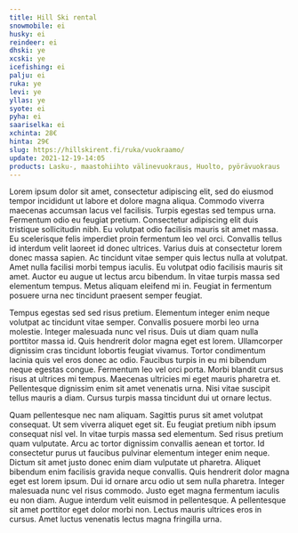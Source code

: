 ```yaml
---
title: Hill Ski rental
snowmobile: ei
husky: ei
reindeer: ei
dhski: ye
xcski: ye
icefishing: ei
palju: ei
ruka: ye
levi: ye
yllas: ye
syote: ei
pyha: ei
saariselka: ei
xchinta: 28€
hinta: 29€
slug: https://hillskirent.fi/ruka/vuokraamo/
update: 2021-12-19-14:05
products: Lasku-, maastohiihto välinevuokraus, Huolto, pyörävuokraus
---
```


Lorem ipsum dolor sit amet, consectetur adipiscing elit, sed do eiusmod tempor incididunt ut labore et dolore magna aliqua. Commodo viverra maecenas accumsan lacus vel facilisis. Turpis egestas sed tempus urna. Fermentum odio eu feugiat pretium. Consectetur adipiscing elit duis tristique sollicitudin nibh. Eu volutpat odio facilisis mauris sit amet massa. Eu scelerisque felis imperdiet proin fermentum leo vel orci. Convallis tellus id interdum velit laoreet id donec ultrices. Varius duis at consectetur lorem donec massa sapien. Ac tincidunt vitae semper quis lectus nulla at volutpat. Amet nulla facilisi morbi tempus iaculis. Eu volutpat odio facilisis mauris sit amet. Auctor eu augue ut lectus arcu bibendum. In vitae turpis massa sed elementum tempus. Metus aliquam eleifend mi in. Feugiat in fermentum posuere urna nec tincidunt praesent semper feugiat.

Tempus egestas sed sed risus pretium. Elementum integer enim neque volutpat ac tincidunt vitae semper. Convallis posuere morbi leo urna molestie. Integer malesuada nunc vel risus. Duis ut diam quam nulla porttitor massa id. Quis hendrerit dolor magna eget est lorem. Ullamcorper dignissim cras tincidunt lobortis feugiat vivamus. Tortor condimentum lacinia quis vel eros donec ac odio. Faucibus turpis in eu mi bibendum neque egestas congue. Fermentum leo vel orci porta. Morbi blandit cursus risus at ultrices mi tempus. Maecenas ultricies mi eget mauris pharetra et. Pellentesque dignissim enim sit amet venenatis urna. Nisi vitae suscipit tellus mauris a diam. Cursus turpis massa tincidunt dui ut ornare lectus.

Quam pellentesque nec nam aliquam. Sagittis purus sit amet volutpat consequat. Ut sem viverra aliquet eget sit. Eu feugiat pretium nibh ipsum consequat nisl vel. In vitae turpis massa sed elementum. Sed risus pretium quam vulputate. Arcu ac tortor dignissim convallis aenean et tortor. Id consectetur purus ut faucibus pulvinar elementum integer enim neque. Dictum sit amet justo donec enim diam vulputate ut pharetra. Aliquet bibendum enim facilisis gravida neque convallis. Quis hendrerit dolor magna eget est lorem ipsum. Dui id ornare arcu odio ut sem nulla pharetra. Integer malesuada nunc vel risus commodo. Justo eget magna fermentum iaculis eu non diam. Augue interdum velit euismod in pellentesque. A pellentesque sit amet porttitor eget dolor morbi non. Lectus mauris ultrices eros in cursus. Amet luctus venenatis lectus magna fringilla urna.